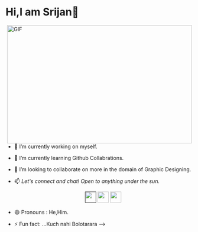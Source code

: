 # Hi,I am Srijan👋
<img align="right" alt="GIF" src="https://raw.githubusercontent.com/ful1e5/ful1e5/main/assets/lines.svg" width="500" height="320" />


- 🔭 I’m currently working on myself.
- 🌱 I’m currently learning Github Collabrations.
- 👯 I’m looking to collaborate on more in the domain of Graphic Designing.
- 📫 <i>Let's connect and chat! Open to anything under the sun.</i>
  
  <p align="center">
    <a href="" alt="Twitter"><img src="https://twitter.com/srijan_vaishnav" height="30" width="30"></a>     
    <a href="https://www.linkedin.com/in/srijan-vaishnav-8ba282178" alt="Linkedin"><img src="https://github.com/nitish-awasthi/nitish-awasthi/blob/master/174857.png" height="30" width="30"></a>
    <a href="sri32jangmail.com" alt="Contact me"><img src="https://github.com/nitish-awasthi/nitish-awasthi/blob/master/gmail-512.webp" height="30" width="30"></a>
  </p>

- 😄 Pronouns : He,Him.
- ⚡ Fun fact: ...Kuch nahi Bolotarara
-->
